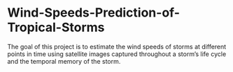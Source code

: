 # Wind-Speeds-Prediction-of-Tropical-Storms
The goal of this project is to estimate the wind speeds of storms at different points in time using satellite images captured throughout a storm’s life cycle and the temporal memory of the storm.

